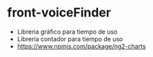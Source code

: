 # front-voiceFinder

- Libreria gráfico para tiempo de uso
- Librería contador para tiempo de uso
- https://www.npmjs.com/package/ng2-charts
